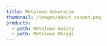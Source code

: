 ```yaml
---
title: Metalowe dekoracje
thumbnail: /images/about_second.png
products:
  - path: Metalowe kwiaty
  - path: Metalowe Okręgi
---
```


